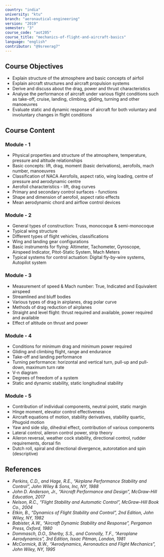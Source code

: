```yaml
---
country: "india"
university: "ktu"
branch: "aeronautical-engineering"
version: "2019"
semester: "3"
course_code: "aot205"
course_title: "mechanics-of-flight-and-aircraft-basics"
language: "english"
contributor: "@9sreerag7"
---
```


## Course Objectives

- Explain structure of the atmosphere and basic concepts of airfoil  
- Explain aircraft structures and aircraft propulsion systems  
- Derive and discuss about the drag, power and thrust characteristics  
- Analyse the performance of aircraft under various flight conditions such as take-off, cruise, landing, climbing, gliding, turning and other manoeuvres  
- Evaluate static and dynamic response of aircraft for both voluntary and involuntary changes in flight conditions  

## Course Content

### Module - 1

- Physical properties and structure of the atmosphere, temperature, pressure and altitude relationships  
- Basic concepts: lift, drag, moment (basic derivations), aerofoils, mach number, manoeuvres  
- Classification of NACA Aerofoils, aspect ratio, wing loading, centre of pressure and aerodynamic centre  
- Aerofoil characteristics - lift, drag curves  
- Primary and secondary control surfaces - functions  
- Shape and dimension of aerofoil, aspect ratio effects  
- Mean aerodynamic chord and airflow control devices  

### Module - 2

- General types of construction: Truss, monocoque & semi-monocoque  
- Typical wing structure  
- Different types of flight vehicles, classifications  
- Wing and landing gear configurations  
- Basic instruments for flying: Altimeter, Tachometer, Gyroscope, Airspeed Indicator, Pitot-Static System, Mach Meters  
- Typical systems for control actuation: Digital fly-by-wire systems, Autopilot system  

### Module - 3

- Measurement of speed & Mach number: True, Indicated and Equivalent airspeed  
- Streamlined and bluff bodies  
- Various types of drag in airplanes, drag polar curve  
- Methods of drag reduction of airplanes  
- Straight and level flight: thrust required and available, power required and available  
- Effect of altitude on thrust and power  

### Module - 4

- Conditions for minimum drag and minimum power required  
- Gliding and climbing flight, range and endurance  
- Take-off and landing performance  
- Turning performance: horizontal and vertical turn, pull-up and pull-down, maximum turn rate  
- V-n diagram  
- Degrees of freedom of a system  
- Static and dynamic stability, static longitudinal stability  

### Module - 5

- Contribution of individual components, neutral point, static margin  
- Hinge moment, elevator control effectiveness  
- Aircraft equations of motion, stability derivatives, stability quartic, Phugoid motion  
- Yaw and side slip, dihedral effect, contribution of various components  
- Lateral control, aileron control power, strip theory  
- Aileron reversal, weather cock stability, directional control, rudder requirements, dorsal fin  
- Dutch roll, spiral and directional divergence, autorotation and spin (descriptive)  

## References

- *Perkins, C.D., and Hage, R.E., “Airplane Performance Stability and Control”, John Wiley & Sons, Inc, NY, 1988*  
- *John D. Anderson, Jr., “Aircraft Performance and Design”, McGraw-Hill Education, 2017*  
- *Nelson, R.C., “Flight Stability and Automatic Control”, McGraw-Hill Book Co., 2004*  
- *Etkin, B., “Dynamics of Flight Stability and Control”, 2nd Edition, John Wiley, NY, 1982*  
- *Babister, A.W., “Aircraft Dynamic Stability and Response”, Pergamon Press, Oxford, 1980*  
- *Dommasch, D.O., Sherby, S.S., and Connolly, T.F., “Aeroplane Aerodynamics”, 3rd Edition, Issac Pitman, London, 1981*  
- *McCormick, B.W., “Aerodynamics, Aeronautics and Flight Mechanics”, John Wiley, NY, 1995*  

